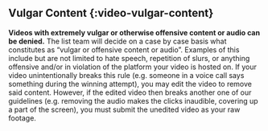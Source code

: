 ## Vulgar Content {:video-vulgar-content}

**Videos with extremely vulgar or otherwise offensive content or audio can be denied.** The list team will decide on a case by case basis what constitutes as “vulgar or offensive content or audio”.
Examples of this include but are not limited to hate speech, repetition of slurs, or anything offensive and/or in violation of the platform your video is hosted on.
If your video unintentionally breaks this rule (e.g. someone in a voice call says something during the winning attempt), you may edit the video to remove said content. However, if the edited video then breaks another one of our guidelines (e.g. removing the audio makes the clicks inaudible, covering up a part of the screen), you must submit the unedited video as your raw footage.